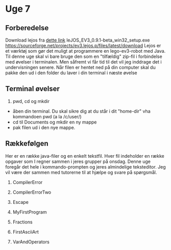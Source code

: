 # Uge 7
## Forberedelse
Download lejos fra [dette link](https://sourceforge.net/projects/lejos/files/lejos-EV3/0.9.1-beta/)
leJOS_EV3_0.9.1-beta_win32_setup.exe
https://sourceforge.net/projects/ev3.lejos.p/files/latest/download
Lejos er et værktøj som gør det muligt at programmere en lego-ev3-robot med Java. Til denne uge skal vi bare bruge den som en "tilfældig"
zip-fil i forbindelse med øvelser i terminalen. Men såfremt vi får tid til det vil jeg inddrage det i undervisningen senere. 
Når filen er hentet ned på din computer skal du pakke den ud i den folder du laver i din terminal i næste øvelse
## Terminal øvelser 
1) pwd, cd og mkdir
  * åben din terminal. Du skal sikre dig at du står i dit "home-dir" vha kommandoen pwd (a la /c/user/<brugernavn>)
  * cd til Documents og mkdir en ny mappe 
  * pak filen ud i den nye mappe.



## Rækkefølgen 
Her er en række java-filer og en enkelt tekstfil. Hver fil indeholder en 
række opgaver som I regner sammen i jeres grupper på onsdag. Denne uge
foregår det hele i kommando-prompten og jeres almindelige teksteditor.
Jeg vil være der sammen med tutorerne til at hjælpe og svare på spørgsmål.

1) CompilerError

2) CompilerErrorTwo

3) Escape

4) MyFirstProgram

5) Fractions

6) FirstAsciiArt

7) VarAndOperators
